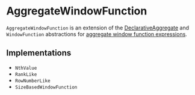 # AggregateWindowFunction

`AggregateWindowFunction` is an extension of the [DeclarativeAggregate](DeclarativeAggregate.md) and `WindowFunction` abstractions for [aggregate window function expressions](#implementations).

## Implementations

* `NthValue`
* `RankLike`
* `RowNumberLike`
* `SizeBasedWindowFunction`
